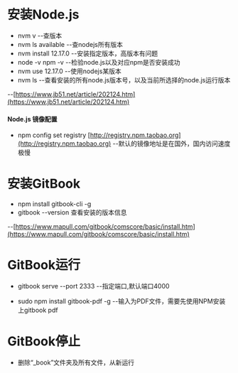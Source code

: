# 安装Node.js

* nvm v --查版本
* nvm ls available --查nodejs所有版本
* nvm install 12.17.0 --安装指定版本，高版本有问题
* node -v  npm -v --检验node.js以及对应npm是否安装成功
* nvm use 12.17.0 --使用nodejs某版本
* nvm ls --查看安装的所有node.js版本号，以及当前所选择的node.js运行版本

--[https://www.jb51.net/article/202124.htm](https://www.jb51.net/article/202124.htm)

#### Node.js 镜像配置

* npm config set registry [http://registry.npm.taobao.org](http://registry.npm.taobao.org) --默认的镜像地址是在国外，国内访问速度极慢

# 安装GitBook

* npm install gitbook-cli -g
* gitbook --version 查看安装的版本信息

--[https://www.mapull.com/gitbook/comscore/basic/install.htm](https://www.mapull.com/gitbook/comscore/basic/install.htm)

# GitBook运行

* gitbook serve --port 2333 --指定端口,默认端口4000

* sudo npm install gitbook-pdf -g --输入为PDF文件，需要先使用NPM安装上gitbook pdf

# GitBook停止

* 删除“\_book”文件夹及所有文件，从新运行



